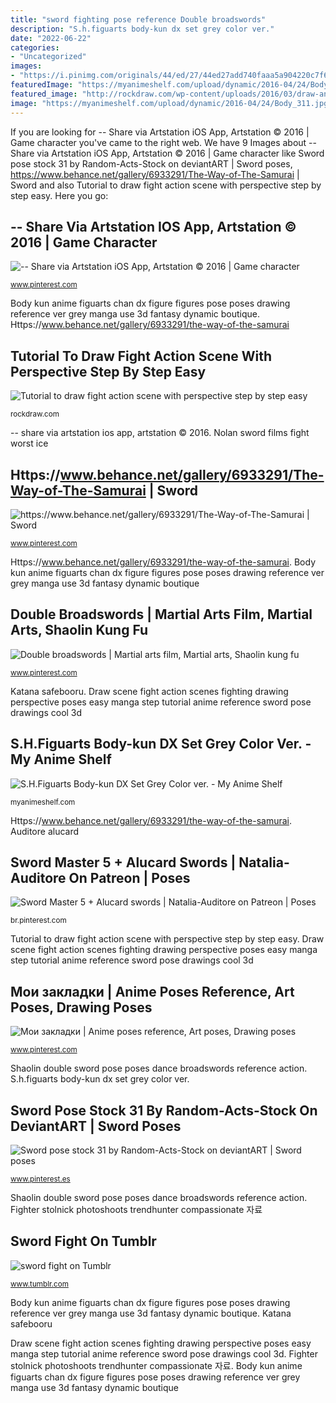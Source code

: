 ```yaml
---
title: "sword fighting pose reference Double broadswords"
description: "S.h.figuarts body-kun dx set grey color ver."
date: "2022-06-22"
categories:
- "Uncategorized"
images:
- "https://i.pinimg.com/originals/44/ed/27/44ed27add740faaa5a904220c7f6c13b.jpg"
featuredImage: "https://myanimeshelf.com/upload/dynamic/2016-04/24/Body_311.jpg"
featured_image: "http://rockdraw.com/wp-content/uploads/2016/03/draw-an-action-scene-with-perspective.jpg"
image: "https://myanimeshelf.com/upload/dynamic/2016-04/24/Body_311.jpg"
---
```


If you are looking for -- Share via Artstation iOS App, Artstation © 2016 | Game character you've came to the right web. We have 9 Images about -- Share via Artstation iOS App, Artstation © 2016 | Game character like Sword pose stock 31 by Random-Acts-Stock on deviantART | Sword poses, https://www.behance.net/gallery/6933291/The-Way-of-The-Samurai | Sword and also Tutorial to draw fight action scene with perspective step by step easy. Here you go:

## -- Share Via Artstation IOS App, Artstation © 2016 | Game Character

![-- Share via Artstation iOS App, Artstation © 2016 | Game character](https://i.pinimg.com/originals/44/ed/27/44ed27add740faaa5a904220c7f6c13b.jpg "Shaolin double sword pose poses dance broadswords reference action")

<small>www.pinterest.com</small>

Body kun anime figuarts chan dx figure figures pose poses drawing reference ver grey manga use 3d fantasy dynamic boutique. Https://www.behance.net/gallery/6933291/the-way-of-the-samurai

## Tutorial To Draw Fight Action Scene With Perspective Step By Step Easy

![Tutorial to draw fight action scene with perspective step by step easy](http://rockdraw.com/wp-content/uploads/2016/03/draw-an-action-scene-with-perspective.jpg "Katana safebooru")

<small>rockdraw.com</small>

-- share via artstation ios app, artstation © 2016. Nolan sword films fight worst ice

## Https://www.behance.net/gallery/6933291/The-Way-of-The-Samurai | Sword

![https://www.behance.net/gallery/6933291/The-Way-of-The-Samurai | Sword](https://i.pinimg.com/736x/32/82/de/3282de92134d82347ba9c5c0bf8c8c90.jpg "S.h.figuarts body-kun dx set grey color ver.")

<small>www.pinterest.com</small>

Https://www.behance.net/gallery/6933291/the-way-of-the-samurai. Body kun anime figuarts chan dx figure figures pose poses drawing reference ver grey manga use 3d fantasy dynamic boutique

## Double Broadswords | Martial Arts Film, Martial Arts, Shaolin Kung Fu

![Double broadswords | Martial arts film, Martial arts, Shaolin kung fu](https://i.pinimg.com/originals/c3/48/b2/c348b2d87eb316c0a167905672cf1bc8.jpg "Tutorial to draw fight action scene with perspective step by step easy")

<small>www.pinterest.com</small>

Katana safebooru. Draw scene fight action scenes fighting drawing perspective poses easy manga step tutorial anime reference sword pose drawings cool 3d

## S.H.Figuarts Body-kun DX Set Grey Color Ver. - My Anime Shelf

![S.H.Figuarts Body-kun DX Set Grey Color ver. - My Anime Shelf](https://myanimeshelf.com/upload/dynamic/2016-04/24/Body_311.jpg "Sword master 5 + alucard swords")

<small>myanimeshelf.com</small>

Https://www.behance.net/gallery/6933291/the-way-of-the-samurai. Auditore alucard

## Sword Master 5 + Alucard Swords | Natalia-Auditore On Patreon | Poses

![Sword Master 5 + Alucard swords | Natalia-Auditore on Patreon | Poses](https://i.pinimg.com/736x/1b/90/0c/1b900c46d6c69455abc50fcef5a3d79b.jpg "Poses drawing reference anime мои закладки vk источник")

<small>br.pinterest.com</small>

Tutorial to draw fight action scene with perspective step by step easy. Draw scene fight action scenes fighting drawing perspective poses easy manga step tutorial anime reference sword pose drawings cool 3d

## Мои закладки | Anime Poses Reference, Art Poses, Drawing Poses

![Мои закладки | Anime poses reference, Art poses, Drawing poses](https://i.pinimg.com/736x/2f/00/bc/2f00bc7247ece656ad803a598eb92a70.jpg "Nolan sword films fight worst ice")

<small>www.pinterest.com</small>

Shaolin double sword pose poses dance broadswords reference action. S.h.figuarts body-kun dx set grey color ver.

## Sword Pose Stock 31 By Random-Acts-Stock On DeviantART | Sword Poses

![Sword pose stock 31 by Random-Acts-Stock on deviantART | Sword poses](https://i.pinimg.com/736x/58/27/97/5827976df3e591c0f233d0bb1aab0142--sword-poses-fighting-poses.jpg "Nolan sword films fight worst ice")

<small>www.pinterest.es</small>

Shaolin double sword pose poses dance broadswords reference action. Fighter stolnick photoshoots trendhunter compassionate 자료

## Sword Fight On Tumblr

![sword fight on Tumblr](https://68.media.tumblr.com/9271a6e106fe4ce8d1b42208020df096/tumblr_nn0kezUzjr1uo4h7no3_500.gif "Draw scene fight action scenes fighting drawing perspective poses easy manga step tutorial anime reference sword pose drawings cool 3d")

<small>www.tumblr.com</small>

Body kun anime figuarts chan dx figure figures pose poses drawing reference ver grey manga use 3d fantasy dynamic boutique. Katana safebooru

Draw scene fight action scenes fighting drawing perspective poses easy manga step tutorial anime reference sword pose drawings cool 3d. Fighter stolnick photoshoots trendhunter compassionate 자료. Body kun anime figuarts chan dx figure figures pose poses drawing reference ver grey manga use 3d fantasy dynamic boutique
